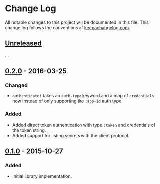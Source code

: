 Change Log
==========

All notable changes to this project will be documented in this file.
This change log follows the conventions of [keepachangelog.com](http://keepachangelog.com/).

## [Unreleased]

...

## [0.2.0] - 2016-03-25

### Changed
- `authenticate!` takes an `auth-type` keyword and a map of `credentials` now
  instead of only supporting the `:app-id` auth type.

### Added
- Added direct token authentication with type `:token` and credentials of the
  token string.
- Added support for listing secrets with the client protocol.

## [0.1.0] - 2015-10-27
### Added
- Initial library implementation.

[Unreleased]: https://github.com/counsyl/vault-clj/compare/0.2.0...HEAD
[0.2.0]: https://github.com/counsyl/vault-clj/compare/0.1.0...0.2.0
[0.1.0]: https://github.com/counsyl/vault-clj/releases/tag/0.1.0
